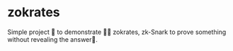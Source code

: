 # zokrates
Simple project 📘 to demonstrate 👨‍🔬 zokrates, zk-Snark to prove something without revealing the answer🧾. 
